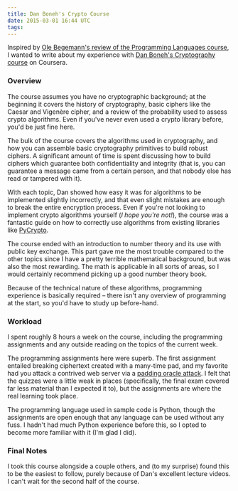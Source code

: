```yaml
---
title: Dan Boneh's Crypto Course
date: 2015-03-01 16:44 UTC
tags:
---
```


Inspired by [Ole Begemann's review of the Programming Languages course](http://oleb.net/blog/2014/12/programming-languages-mooc/), I wanted to write about my experience with [Dan Boneh's Cryptography course](https://www.coursera.org/course/crypto) on Coursera.

### Overview

The course assumes you have no cryptographic background; at the beginning it covers the history of cryptography, basic ciphers like the Caesar and Vigenère cipher, and a review of the probability used to assess crypto algorithms. Even if you've never even used a crypto library before, you'd be just fine here.

The bulk of the course covers the algorithms used in cryptography, and how you can assemble basic cryptography primitives to build robust ciphers. A significant amount of time is spent discussing how to build ciphers which guarantee both confidentiality and integrity (that is, you can guarantee a message came from a certain person, and that nobody else has read or tampered with it).

With each topic, Dan showed how easy it was for algorithms to be implemented slightly incorrectly, and that even slight mistakes are enough to break the entire encryption process. Even if you're not looking to implement crypto algorithms yourself (_I hope you're not!_), the course was a fantastic guide on how to correctly use algorithms from existing libraries like [PyCrypto](https://www.dlitz.net/software/pycrypto/).

The course ended with an introduction to number theory and its use with public key exchange. This part gave me the most trouble compared to the other topics since I have a pretty terrible mathematical background, but was also the most rewarding. The math is applicable in all sorts of areas, so I would certainly recommend picking up a good number theory book.

Because of the technical nature of these algorithms, programming experience is basically required – there isn't any overview of programming at the start, so you'd have to study up before-hand.

### Workload

I spent roughly 8 hours a week on the course, including the programming assignments and any outside reading on the topics of the current week.

The programming assignments here were superb. The first assignment entailed breaking ciphertext created with a many-time pad, and my favorite had you attack a contrived web server via a [padding oracle attack](http://en.wikipedia.org/wiki/Padding_oracle_attack). I felt that the quizzes were a little weak in places (specifically, the final exam covered far less material than I expected it to), but the assignments are where the real learning took place.

The programming language used in sample code is Python, though the assignments are open enough that any language can be used without any fuss. I hadn't had much Python experience before this, so I opted to become more familiar with it (I'm glad I did).

### Final Notes

I took this course alongside a couple others, and (to my surprise) found this to be the easiest to follow, purely because of Dan's excellent lecture videos. I can't wait for the second half of the course.
